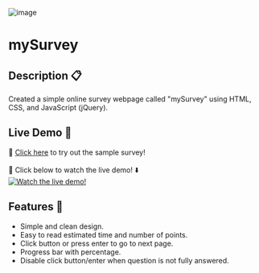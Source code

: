 ![image](https://user-images.githubusercontent.com/81090746/147492484-05bd0a2a-e147-4010-b478-f39f912efac3.png)

# mySurvey

## Description 📋
Created a simple online survey webpage called "mySurvey" using HTML, CSS, and JavaScript (jQuery).
## Live Demo 🎥
🔗 <a href="https://x4z7k.csb.app/" target="_blank">Click here</a> to try out the sample survey! <br><br>
🔗 Click below to watch the live demo! ⬇️<br>
[![Watch the live demo!](https://user-images.githubusercontent.com/81090746/147497009-d9b5bbd6-04a4-44ca-b303-7a1aaee9ec55.png)](https://youtu.be/sNBcYwvjRTk)


## Features 🌅 
<ul>
  <li>Simple and clean design.</li>
  <li>Easy to read estimated time and number of points.</li>
  <li>Click button or press enter to go to next page.</li>
  <li>Progress bar with percentage.</li>
  <li>Disable click button/enter when question is not fully answered.</li>
</ul>

